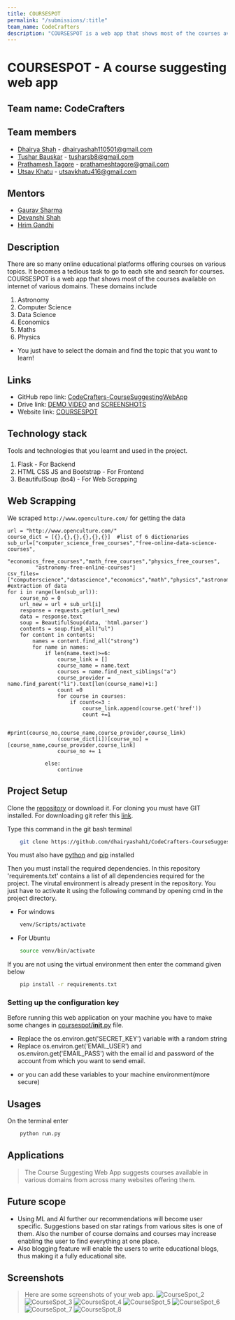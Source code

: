 ```yaml
---
title: COURSESPOT
permalink: "/submissions/:title"
team_name: CodeCrafters
description: "COURSESPOT is a web app that shows most of the courses available on internet of various domains."
---
```


# COURSESPOT - A course suggesting web app

## Team name: CodeCrafters

## Team members
* [Dhairya Shah](https://github.com/dhairyashah1) - dhairyashah110501@gmail.com
* [Tushar Bauskar](https://github.com/tusharb12-hash) - tusharsb8@gmail.com
* [Prathamesh Tagore](https://github.com/meshtag) - prathameshtagore@gmail.com
* [Utsav Khatu](https://github.com/utsavk28) - utsavkhatu416@gmail.com

## Mentors
* [Gaurav Sharma](https://github.com/Leovaldez42)
* [Devanshi Shah](https://github.com/Devanshi1500)
* [Hrim Gandhi](https://github.com/hrimG)

## Description
There are so many online educational platforms offering courses on various topics. It becomes a tedious task to go to each site and search for courses. COURSESPOT is a web app that shows most of the courses available on internet of various domains. These domains include
1. Astronomy 
2. Computer Science
3. Data Science
4. Economics
5. Maths
6. Physics

* You just have to select the domain and find the topic that you want to learn!

## Links
* GitHub repo link: [CodeCrafters-CourseSuggestingWebApp](https://github.com/dhairyashah1/CodeCrafters-CourseSuggestingWebApp)
* Drive link: [DEMO VIDEO](https://drive.google.com/file/d/1ZHcTog-5BTn41gTJkB6yAp1o6ARrfOn-/view?usp=sharing) and [SCREENSHOTS](https://drive.google.com/drive/folders/1EVDGG7TJdLYeWVfu_MmEzeDiW7QFqz2u)
* Website link: [COURSESPOT](https://coursespot.herokuapp.com)


## Technology stack

Tools and technologies that you learnt and used in the project.

1. Flask - For Backend
2. HTML CSS JS and Bootstrap - For Frontend
3. BeautifulSoup (bs4) - For Web Scrapping



## Web Scrapping

We scraped ```http://www.openculture.com/``` for getting the data


    url = "http://www.openculture.com/"
    course_dict = [{},{},{},{},{},{}]  #list of 6 dictionaries
    sub_url=["computer_science_free_courses","free-online-data-science-courses",
             "economics_free_courses","math_free_courses","physics_free_courses",
             "astronomy-free-online-courses"]
    csv_files=["computerscience","datascience","economics","math","physics","astronomy"]
    #extraction of data
    for i in range(len(sub_url)):
        course_no = 0
        url_new = url + sub_url[i]
        response = requests.get(url_new)
        data = response.text
        soup = BeautifulSoup(data, 'html.parser')
        contents = soup.find_all("ul")
        for content in contents:
            names = content.find_all("strong")
            for name in names:
                if len(name.text)>=6:
                    course_link = []
                    course_name = name.text
                    courses = name.find_next_siblings("a")
                    course_provider = name.find_parent("li").text[len(course_name)+1:]
                    count =0
                    for course in courses:
                        if count<=3 :
                            course_link.append(course.get('href'))
                            count +=1

                    #print(course_no,course_name,course_provider,course_link)
                    (course_dict[i])[course_no] = [course_name,course_provider,course_link]
                    course_no += 1

                else:
                    continue 

## Project Setup
Clone the [repository](https://github.com/dhairyashah1/CodeCrafters-CourseSuggestingWebApp) or download it. For cloning you must have GIT installed. For downloading git refer this [link](https://git-scm.com/downloads).

Type this command in the git bash terminal
```bash
    git clone https://github.com/dhairyashah1/CodeCrafters-CourseSuggestingWebApp
```

You must also have [python](https://www.python.org/downloads/) and [pip](https://pip.pypa.io/en/stable/installing/) installed

Then you must install the required dependencies. In this repository 'requirements.txt' contains a list of all dependencies required for the project.
The virutal environment is already present in the repository. You just have to activate it using the following command by opening cmd in the project directory.
* For windows
```bash
    venv/Scripts/activate
```
* For Ubuntu
```bash
    source venv/bin/activate
```
If you are not using the virtual environment then enter the command given below
```bash
    pip install -r requirements.txt
```

### Setting up the configuration key
Before running this web application on your machine you have to make some changes in [coursespot/__init__.py](coursespot/__init__.py) file.
* Replace the os.environ.get('SECRET_KEY') variable with a random string
* Replace os.environ.get('EMAIL_USER') and os.environ.get('EMAIL_PASS') with the email id and password of the account from which you want to send email.

+ or you can add these variables to your machine environment(more secure)


## Usages
On the terminal enter

```bash
    python run.py
```

## Applications
>The Course Suggesting Web App suggests courses available in various domains from across many websites offering them.

## Future scope
* Using ML and AI further our recommendations will become user specific. Suggestions based on star ratings from various sites is one of them. Also the number of course domains and courses may increase enabling the user to find everything at one place.
* Also blogging feature will enable the users to write educational blogs, thus making it a fully educational site.

## Screenshots
>Here are some screenshots of your web app.
![**CourseSpot_2**](https://github.com/dhairyashah1/CodeCrafters-CourseSuggestingWebApp/blob/master/coursespot/screenshots/CourseSpot_2.PNG)
![**CourseSpot_3**](https://github.com/dhairyashah1/CodeCrafters-CourseSuggestingWebApp/blob/master/coursespot/screenshots/CourseSpot_3.PNG)
![**CourseSpot_4**](https://github.com/dhairyashah1/CodeCrafters-CourseSuggestingWebApp/blob/master/coursespot/screenshots/CourseSpot_4.PNG)
![**CourseSpot_5**](https://github.com/dhairyashah1/CodeCrafters-CourseSuggestingWebApp/blob/master/coursespot/screenshots/CourseSpot_5.PNG)
![**CourseSpot_6**](https://github.com/dhairyashah1/CodeCrafters-CourseSuggestingWebApp/blob/master/coursespot/screenshots/CourseSpot_6.PNG)
![**CourseSpot_7**](https://github.com/dhairyashah1/CodeCrafters-CourseSuggestingWebApp/blob/master/coursespot/screenshots/CourseSpot_7.PNG)
![**CourseSpot_8**](https://github.com/dhairyashah1/CodeCrafters-CourseSuggestingWebApp/blob/master/coursespot/screenshots/CourseSpot_8.PNG)
